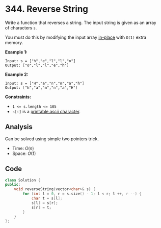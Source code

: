 # 344. Reverse String

Write a function that reverses a string. The input string is given as an array of characters `s`.

You must do this by modifying the input array [in-place](https://en.wikipedia.org/wiki/In-place_algorithm) with `O(1)` extra memory.

 

**Example 1:**

```
Input: s = ["h","e","l","l","o"]
Output: ["o","l","l","e","h"]
```

**Example 2:**

```
Input: s = ["H","a","n","n","a","h"]
Output: ["h","a","n","n","a","H"]
```

 

**Constraints:**

- `1 <= s.length <= 105`
- `s[i]` is a [printable ascii character](https://en.wikipedia.org/wiki/ASCII#Printable_characters).

## Analysis

Can be solved using simple two pointers trick.

* Time: $O(n)$
* Space: $O(1)$

## Code

```c++
class Solution {
public:
    void reverseString(vector<char>& s) {
        for (int l = 0, r = s.size() - 1; l < r; l ++, r --) {
            char t = s[l];
            s[l] = s[r];
            s[r] = t;
        }
    }
};
```

